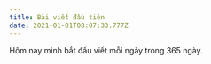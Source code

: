 ```yaml
---
title: Bài viết đầu tiên
date: 2021-01-01T08:07:33.777Z
---
```


Hôm nay mình bắt đầu viết mỗi ngày trong 365 ngày.
